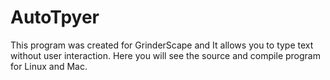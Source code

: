 AutoTpyer
=========
This program was created for GrinderScape and It allows you to type text without user interaction. Here you will see the source and compile program for Linux and Mac. 
